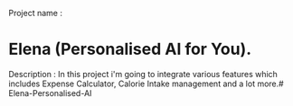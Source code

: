 Project name : 
# Elena (Personalised AI for You).

Description :
In this project i'm going to integrate various features which includes Expense Calculator, Calorie Intake management and a lot more.# Elena-Personalised-AI
